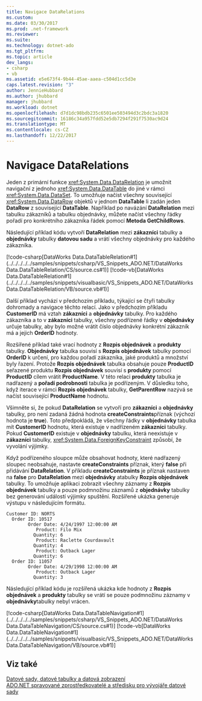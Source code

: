 ```yaml
---
title: Navigace DataRelations
ms.custom: 
ms.date: 03/30/2017
ms.prod: .net-framework
ms.reviewer: 
ms.suite: 
ms.technology: dotnet-ado
ms.tgt_pltfrm: 
ms.topic: article
dev_langs:
- csharp
- vb
ms.assetid: e5e673f4-9b44-45ae-aaea-c504d1cc5d3e
caps.latest.revision: "3"
author: JennieHubbard
ms.author: jhubbard
manager: jhubbard
ms.workload: dotnet
ms.openlocfilehash: d7d1dc98bdb235c6501ee503494d3c2bdc3a1820
ms.sourcegitcommit: 16186c34a957fdd52e5db7294f291f7530ac9d24
ms.translationtype: MT
ms.contentlocale: cs-CZ
ms.lasthandoff: 12/22/2017
---
```

# <a name="navigating-datarelations"></a>Navigace DataRelations
Jeden z primární funkce <xref:System.Data.DataRelation> je umožnit navigační z jednoho <xref:System.Data.DataTable> do jiné v rámci <xref:System.Data.DataSet>. To umožňuje načíst všechny související <xref:System.Data.DataRow> objektů v jednom **DataTable** li zadán jeden **DataRow** z související **DataTable**. Například po navázání **DataRelation** mezi tabulku zákazníků a tabulku objednávky, můžete načíst všechny řádky pořadí pro konkrétního zákazníka řádek pomocí **Metoda GetChildRows**.  
  
 Následující příklad kódu vytvoří **DataRelation** mezi **zákazníci** tabulky a **objednávky** tabulky **datovou sadu** a vrátí všechny objednávky pro každého zákazníka.  
  
 [!code-csharp[DataWorks Data.DataTableRelation#1](../../../../../samples/snippets/csharp/VS_Snippets_ADO.NET/DataWorks Data.DataTableRelation/CS/source.cs#1)]
 [!code-vb[DataWorks Data.DataTableRelation#1](../../../../../samples/snippets/visualbasic/VS_Snippets_ADO.NET/DataWorks Data.DataTableRelation/VB/source.vb#1)]  
  
 Další příklad vychází v předchozím příkladu, týkající se čtyři tabulky dohromady a navigace těchto relací. Jako v předchozím příkladu **CustomerID** má vztah **zákazníci** a **objednávky** tabulky. Pro každého zákazníka a to v **zákazníci** tabulky, všechny podřízené řádky v **objednávky** určuje tabulky, aby bylo možné vrátit číslo objednávky konkrétní zákazník má a jejich **OrderID** hodnoty.  
  
 Rozšířené příklad také vrací hodnoty z **Rozpis objednávek** a **produkty** tabulky. **Objednávky** tabulka souvisí s **Rozpis objednávek** tabulky pomocí **OrderID** k určení, pro každou pořadí zákazníka, jaké produktů a množství byly řazení. Protože **Rozpis objednávek** tabulka obsahuje pouze **ProductID** seřazené produktu **Rozpis objednávek** souvisí s **produkty** pomocí **ProductID** cílem vrátit **ProductName**. V této relaci **produkty** tabulka je nadřazený a **pořadí podrobnosti** tabulka je podřízeným. V důsledku toho, když iterace v rámci **Rozpis objednávek** tabulky, **GetParentRow** nazývá se načíst související **ProductName** hodnotu.  
  
 Všimněte si, že pokud **DataRelation** se vytvoří pro **zákazníci** a **objednávky** tabulky, pro není zadaná žádná hodnota **createConstraints**příznak (výchozí hodnota je **true**). Toto předpokládá, že všechny řádky v **objednávky** tabulka mít **CustomerID** hodnotu, která existuje v nadřízeném **zákazníci** tabulky. Pokud **CustomerID** existuje v **objednávky** tabulku, která neexistuje v **zákazníci** tabulky, <xref:System.Data.ForeignKeyConstraint> způsobí, že vyvolání výjimky.  
  
 Když podřízeného sloupce může obsahovat hodnoty, které nadřazený sloupec neobsahuje, nastavte **createConstraints** příznak, který **false** při přidávání **DataRelation**. V příkladu **createConstraints** je příznak nastaven na **false** pro **DataRelation** mezi **objednávky** atabulky **Rozpis objednávek** tabulky. To umožňuje aplikaci zobrazit všechny záznamy z **Rozpis objednávek** tabulky a pouze podmnožinu záznamů z **objednávky** tabulky bez generování událostí výjimky spuštění. Rozšířené ukázka generuje výstupu v následujícím formátu.  
  
```  
Customer ID: NORTS  
  Order ID: 10517  
        Order Date: 4/24/1997 12:00:00 AM  
           Product: Filo Mix  
          Quantity: 6  
           Product: Raclette Courdavault  
          Quantity: 4  
           Product: Outback Lager  
          Quantity: 6  
  Order ID: 11057  
        Order Date: 4/29/1998 12:00:00 AM  
           Product: Outback Lager  
          Quantity: 3  
```  
  
 Následující příklad kódu je rozšířená ukázka kde hodnoty z **Rozpis objednávek** a **produkty** tabulky se vrátí se pouze podmnožinu záznamy v **objednávky**tabulky nebyl vrácen.  
  
 [!code-csharp[DataWorks Data.DataTableNavigation#1](../../../../../samples/snippets/csharp/VS_Snippets_ADO.NET/DataWorks Data.DataTableNavigation/CS/source.cs#1)]
 [!code-vb[DataWorks Data.DataTableNavigation#1](../../../../../samples/snippets/visualbasic/VS_Snippets_ADO.NET/DataWorks Data.DataTableNavigation/VB/source.vb#1)]  
  
## <a name="see-also"></a>Viz také  
 [Datové sady, datové tabulky a datová zobrazení](../../../../../docs/framework/data/adonet/dataset-datatable-dataview/index.md)  
 [ADO.NET spravované zprostředkovatelé a středisku pro vývojáře datové sady](http://go.microsoft.com/fwlink/?LinkId=217917)
